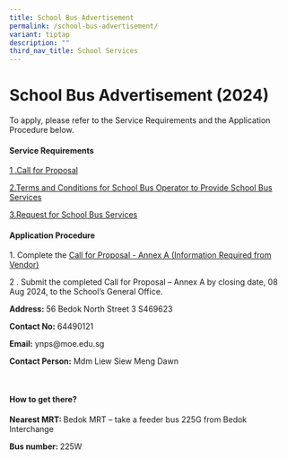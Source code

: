 ```yaml
---
title: School Bus Advertisement
permalink: /school-bus-advertisement/
variant: tiptap
description: ""
third_nav_title: School Services
---
```

<h1><strong>School Bus Advertisement (2024)</strong></h1>
<p></p>
<p>To apply, please refer to the Service Requirements and the Application
Procedure below.</p>
<p></p>
<h4><strong>Service Requirements</strong></h4>
<p><a href="/files/Call_for_Proposals__For_Single_Bus_Service_.pdf" rel="noopener noreferrer nofollow" target="_blank">1 .Call for Proposal</a>
</p>
<p><a href="/files/T_C_for_School_Bus_Operator_to_Provide_School_Bus_Services__For_Single_Bus_Service_.pdf" rel="noopener noreferrer nofollow" target="_blank">2.Terms and Conditions for School Bus Operator to Provide School Bus Services</a>
</p>
<p><a href="/files/Request_for_School_Bus_Service_and_T_C_Governing_the_Requests_for_Services___For_Single_Bus_Service_.pdf" rel="noopener noreferrer nofollow" target="_blank">3.Request for School Bus Services</a>
</p>
<p></p>
<h4><strong>Application Procedure</strong></h4>
<p>1. Complete the <a href="/files/Information_from_Vendor__For_Single_Bus_Service_.pdf" rel="noopener noreferrer nofollow" target="_blank">Call for Proposal - Annex A (Information Required from Vendor)</a>
</p>
<p>2 . Submit the completed Call for Proposal – Annex A by closing date,
08 Aug 2024, to the School’s General Office.</p>
<p></p>
<p><strong>Address:</strong> 56 Bedok North Street 3 S469623</p>
<p><strong>Contact No:</strong> 64490121</p>
<p><strong>Email:</strong>  <a rel="noopener noreferrer nofollow" target="_blank">ynps@moe.edu.sg</a>
</p>
<p><strong>Contact Person:</strong> Mdm Liew Siew Meng Dawn</p>
<p>&nbsp;</p>
<h4><strong>How to get there?</strong></h4>
<p><strong>Nearest MRT: </strong>Bedok MRT – take a feeder bus 225G from
Bedok Interchange</p>
<p><strong>Bus number: </strong>225W</p>
<p></p>
